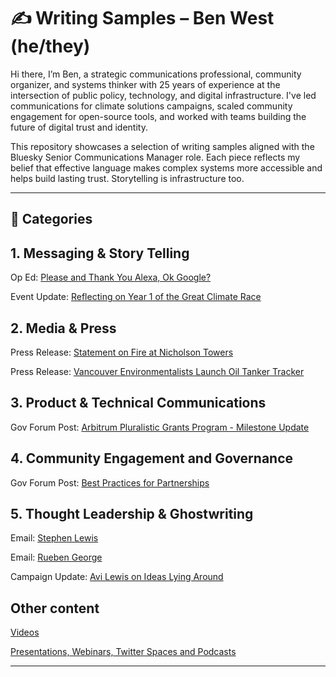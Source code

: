 # ✍️ Writing Samples – Ben West (he/they)  

Hi there, I’m Ben, a strategic communications professional, community organizer, and systems thinker with 25 years of experience at the intersection of public policy, technology, and digital infrastructure. I've led communications for climate solutions campaigns, scaled community engagement for open-source tools, and worked with teams building the future of digital trust and identity.

This repository showcases a selection of writing samples aligned with the Bluesky Senior Communications Manager role. Each piece reflects my belief that effective language makes complex systems more accessible and helps build lasting trust. Storytelling is infrastructure too.

---

## 📂 Categories

## 1. Messaging & Story Telling

Op Ed: [Please and Thank You Alexa, Ok Google?](https://github.com/M0nkeyFl0wer/writing_samples/blob/main/op_eds/please_and_thank_you.md)

Event Update: [Reflecting on Year 1 of the Great Climate Race](https://github.com/M0nkeyFl0wer/writing_samples/blob/main/event_updates/reflecting_on_year_one_of_the_great_climate_race.md)

## 2. Media & Press

Press Release: [Statement on Fire at Nicholson Towers](https://github.com/M0nkeyFl0wer/writing_samples/blob/main/media_relations/Seniors%20Centre%20Fire.md)

Press Release: [Vancouver Environmentalists Launch Oil Tanker Tracker](https://github.com/M0nkeyFl0wer/writing_samples/blob/main/press_releases/Oil_Tanker_Tracker.md)

## 3. Product & Technical Communications

Gov Forum Post: [Arbitrum Pluralistic Grants Program - Milestone Update](https://github.com/M0nkeyFl0wer/writing_samples/blob/main/gov_forum_posts/Arbitrum_Pluralistic_Grants_Program_Milestone_Update.md)

## 4. Community Engagement and Governance

Gov Forum Post: [Best Practices for Partnerships](https://github.com/M0nkeyFl0wer/writing_samples/blob/main/gov_forum_posts/best_practices_for_partnerships.md) 

## 5. Thought Leadership & Ghostwriting

Email: [Stephen Lewis](https://github.com/M0nkeyFl0wer/writing_samples/blob/main/emails/StephenLewis.md)

Email: [Rueben George](https://github.com/M0nkeyFl0wer/writing_samples/blob/main/emails/rueben_endorsement_email.md)

Campaign Update: [Avi Lewis on Ideas Lying Around](https://github.com/M0nkeyFl0wer/writing_samples/blob/main/campaign_update_blog/Avi_Lewis_on_Ideas_Lying_Around.md)

## Other content

[Videos](https://github.com/M0nkeyFl0wer/writing_samples/blob/main/videos.md)

[Presentations, Webinars, Twitter Spaces and Podcasts](https://github.com/M0nkeyFl0wer/writing_samples/blob/main/reports_presentations_webinars_Twitter_Spaces.md)

---
